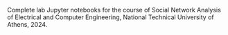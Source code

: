 Complete lab Jupyter notebooks for the course of Social Network Analysis of Electrical and Computer Engineering, National Technical University of Athens, 2024.


